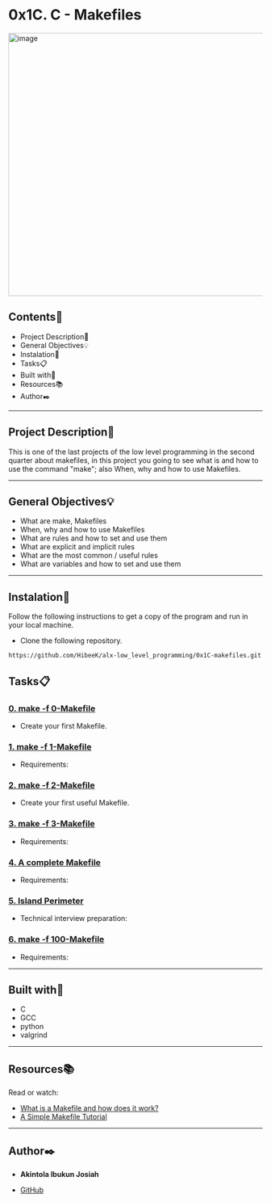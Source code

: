 # 0x1C. C - Makefiles

<img  width="521"  alt="image"  src="https://s3.amazonaws.com/intranet-projects-files/holbertonschool-low_level_programming/273/giphy-2.gif">

## Contents:open_file_folder:

- Project Description:newspaper:
- General Objectives:bulb:
- Instalation:wrench:
- Tasks:clipboard:
- Built with:hammer:
- Resources:books:
- Author:black_nib:

---

## Project Description:newspaper:

This is one of the last projects of the low level programming in the second quarter about makefiles, in this project you going to see what is and how to use the command "make"; also When, why and how to use Makefiles.

---

## General Objectives:bulb:

* What are make, Makefiles
* When, why and how to use Makefiles
* What are rules and how to set and use them
* What are explicit and implicit rules
* What are the most common / useful rules
* What are variables and how to set and use them

---

## Instalation:wrench:

Follow the following instructions to get a copy of the program and run in your local machine.

* Clone the following repository.
```
https://github.com/HibeeK/alx-low_level_programming/0x1C-makefiles.git
```

## Tasks:clipboard:

### [0. make -f 0-Makefile](./0-Makefile)
* Create your first Makefile.


### [1. make -f 1-Makefile](./1-Makefile)
* Requirements:


### [2. make -f 2-Makefile](./2-Makefile)
* Create your first useful Makefile.


### [3. make -f 3-Makefile](./3-Makefile)
* Requirements:


### [4. A complete Makefile](./4-Makefile)
* Requirements:


### [5. Island Perimeter](./5-island_perimeter.py)
* Technical interview preparation: 


### [6. make -f 100-Makefile](./100-Makefile)
* Requirements:

---

## Built with:hammer:

- C
- GCC
- python
- valgrind

---

## Resources:books:

Read or watch:
* [What is a Makefile and how does it work?](https://opensource.com/article/18/8/what-how-makefile)
* [A Simple Makefile Tutorial](https://www.cs.colby.edu/maxwell/courses/tutorials/maketutor/)

---

## Author:black_nib:

* **Akintola Ibukun Josiah**
 - [GitHub](https://github.com/HibeeK)
